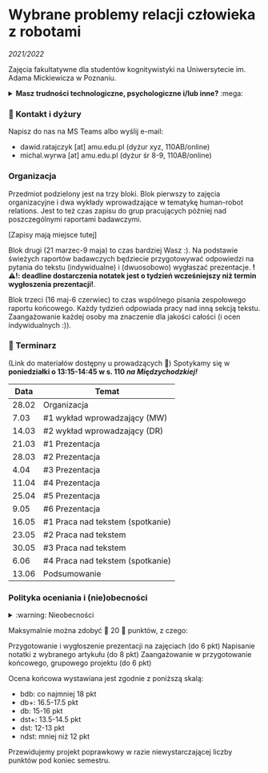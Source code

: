 # Wybrane problemy relacji człowieka z robotami
*2021/2022*

Zajęcia fakultatywne dla studentów kognitywistyki na Uniwersytecie im. Adama Mickiewicza w Poznaniu.

<details>
	<summary><strong>Masz trudności technologiczne, psychologiczne i/lub inne?</strong> :mega:</summary>

Jeśli doświadczasz kryzysu emocjonalnego i niepokoju z racji na sytuację pandemiczną, Wydział Psychologii i Kognitywistyki oferuje bezpłatne wsparcie i konsultacje psychologiczne: http://psychologia.amu.edu.pl/wsparcie/.

Jeśli czujesz, że studiowanie Cię przerasta, że napotykasz problemy ponad swoje siły i umiejętności, możesz zwrócić się do psychologicznego konsultanta do spraw trudności w studiowaniu: https://amu.edu.pl/studenci/studenci-z-niepelnosprawnosciami/Psychologiczny-konsultant-ds.-trudnosci-w-procesie-studiowania.

Jeśli przechodzisz przez gorszy okres lub potrzebujesz wsparcia z innego powodu, nie bój i nie wstydź się zasięgnąć pomocy psychologicznej: https://amu.edu.pl/studenci/przewodnik_studenta/pomoc-psychologiczna.

Jeśli masz trudności technologiczne lub zdrowotne, uniemożliwiające lub znacznie utrudniające realizowanie przedmiotu, proszę skontaktuj się z nami abyśmy mogli wypracować plan Twojego uczestnictwa w zajęciach.
</details>

### :e-mail: Kontakt i dyżury

Napisz do nas na MS Teams albo wyślij e-mail:
* dawid.ratajczyk [at] amu.edu.pl (dyżur xyz, 110AB/online)
* michal.wyrwa [at] amu.edu.pl (dyżur śr 8-9, 110AB/online)

### Organizacja

Przedmiot podzielony jest na trzy bloki. Blok pierwszy to zajęcia organizacyjne i dwa wykłady wprowadzające w tematykę human-robot relations. Jest to też czas zapisu do grup pracujących później nad poszczególnymi raportami badawczymi.

[Zapisy mają miejsce tutej]

Blok drugi (21 marzec-9 maja) to czas bardziej Wasz :). Na podstawie świeżych raportów badawczych będziecie przygotowywać odpowiedzi na pytania do tekstu (indywidualne) i (dwuosobowo) wygłaszać prezentacje. **!:warning:!: deadline dostarczenia notatek jest o tydzień wcześniejszy niż termin wygłoszenia prezentacji!**.

Blok trzeci (16 maj-6 czerwiec) to czas wspólnego pisania zespołowego raportu końcowego. Każdy tydzień odpowiada pracy nad inną sekcją tekstu. Zaangażowanie każdej osoby ma znaczenie dla jakości całości (i ocen indywidualnych :)).

### :calendar: Terminarz

(Link do materiałów dostępny u prowadzących :imp:)
Spotykamy się w **poniedziałki o 13:15-14:45 w s. 110 _na Międzychodzkiej!_**

| Data  | Temat                   |
| ----- | ----------------------- |
| 28.02 | Organizacja             |
| 7.03  | #1 wykład wprowadzający  (MW) |
| 14.03 | #2 wykład wprowadzający (DR) |
| 21.03 | #1 Prezentacja          |
| 28.03 | #2 Prezentacja          |
| 4.04  | #3 Prezentacja          |
| 11.04 | #4 Prezentacja          |
| 25.04 | #5 Prezentacja          |
| 9.05  | #6 Prezentacja          |
| 16.05 | #1 Praca nad tekstem (spotkanie)   |
| 23.05 | #2 Praca nad tekstem    |
| 30.05 | #3 Praca nad tekstem    |
| 6.06  | #4 Praca nad tekstem (spotkanie)   |
| 13.06 | Podsumowanie            |

### Polityka oceniania i (nie)obecności

<details>
	<summary> :warning: Nieobecności</summary>
Jednorazowe nieobecności nie stanowią problemu, ale częstsze już tak: w trosce o jakość Waszej partycypacji w zajęciach i tego, co możecie z nich wynieść, zaliczenie przedmiotu może być w takim przypadku bardziej kłopotliwe. 3 i 4 nieobecność skutkuje koniecznością odrobienia zajęć (spojler: będzie tekst do analizy). Więcej niż 4 nieobecności oznaczają niezaliczenie zajęć.
</details>

Maksymalnie można zdobyć :star2: 20 :star2: punktów, z czego:

Przygotowanie i wygłoszenie prezentacji na zajęciach (do 6 pkt)
Napisanie notatki z wybranego artykułu (do 8 pkt)
Zaangażowanie w przygotowanie końcowego, grupowego projektu (do 6 pkt)

Ocena końcowa wystawiana jest zgodnie z poniższą skalą:

* bdb: co najmniej 18 pkt
* db+: 16.5-17.5 pkt
* db: 15-16 pkt
* dst+: 13.5-14.5 pkt
* dst: 12-13 pkt
* ndst: mniej niż 12 pkt

Przewidujemy projekt poprawkowy w razie niewystarczającej liczby punktów pod koniec semestru.